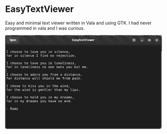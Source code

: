 # EasyTextViewer
Easy and minimal text viewer written in Vala and using GTK.
I had never programmed in vala and I was curious.


![Alt text](easytextviewer.png?raw=true "Title")
